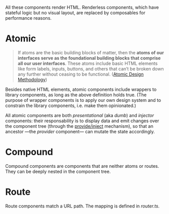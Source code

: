 All these components render HTML. Renderless components, which have stateful logic but no visual layout, are replaced by composables for performance reasons.

# Atomic

> If atoms are the basic building blocks of matter, then the **atoms of our interfaces serve as the foundational building blocks that comprise all our user interfaces**. These atoms include basic HTML elements like form labels, inputs, buttons, and others that can’t be broken down any further without ceasing to be functional.  ([Atomic Design Methodology](https://atomicdesign.bradfrost.com/chapter-2/))

Besides native HTML elements, atomic components include wrappers to library components, as long as the above definition holds true. (The purpose of wrapper components is to apply our own design system and to constrain the library components, i.e. make them opinionated.)

All atomic components are both _presentational_ (aka _dumb_) and _injector_ components: their responsability is to display data and emit changes over the component tree (through the [provide/inject](https://vuejs.org/guide/components/provide-inject.html) mechanism), so that an ancestor —the _provider_ component— can mutate the state accordingly.

# Compound

Compound components are components that are neither atoms or routes. They can be deeply nested in the component tree.

# Route

Route components match a URL path. The mapping is defined in _router.ts_.
